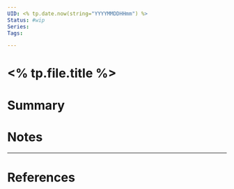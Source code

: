 ```yaml
--- 
UID: <% tp.date.now(string="YYYYMMDDHHmm") %>
Status: #wip
Series:
Tags:

---
```


# <% tp.file.title %>

# Summary

# Notes

---
# References